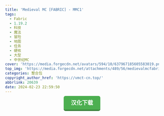 ```yaml
---
title: 'Medieval MC [FABRIC] - MMC1'
tags:
  - Fabric
  - 1.19.2
  - 科技
  - 魔法
  - 冒险
  - 地图
  - 任务
  - 硬核
  - 大型
  - 中世纪MC
cover: 'https://media.forgecdn.net/avatars/594/10/637967185605583019.png'
top_img: 'https://media.forgecdn.net/attachments/489/56/medievalmcfabric.png'
categories: 整合包
copyright_author_href: 'https://vmct-cn.top/'
abbrlink: 20639
date: 2024-02-23 22:59:50
---
```


<center><a style = "background-color: #4caf50;box-shadow: 0 4px #357e36;border: none;border-radius: 6px;padding: 12px 24px;font-size: 18px;font-weight: bold;color: #fff;transition: all 0.2s ease-in-out;text-decoration: none;cursor: pointer;" href=https://vmct-cn.top/modpacks/mmc/index.html>汉化下载</a></center>

